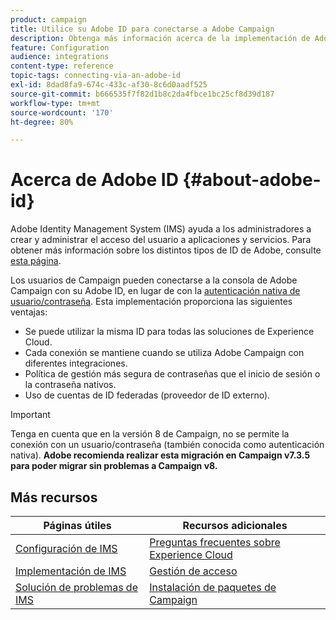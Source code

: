 ```yaml
---
product: campaign
title: Utilice su Adobe ID para conectarse a Adobe Campaign
description: Obtenga más información acerca de la implementación de Adobe IMS en Adobe Campaign
feature: Configuration
audience: integrations
content-type: reference
topic-tags: connecting-via-an-adobe-id
exl-id: 8dad8fa9-674c-433c-af30-8c6d0aadf525
source-git-commit: b666535f7f82d1b8c2da4fbce1bc25cf8d39d187
workflow-type: tm+mt
source-wordcount: '170'
ht-degree: 80%

---
```


# Acerca de Adobe ID {#about-adobe-id}

Adobe Identity Management System (IMS) ayuda a los administradores a crear y administrar el acceso del usuario a aplicaciones y servicios. Para obtener más información sobre los distintos tipos de ID de Adobe, consulte [esta página](https://helpx.adobe.com/es/enterprise/using/identity.html).

Los usuarios de Campaign pueden conectarse a la consola de Adobe Campaign con su Adobe ID, en lugar de con la [autenticación nativa de usuario/contraseña](../../platform/using/access-management-operators.md). Esta implementación proporciona las siguientes ventajas:

* Se puede utilizar la misma ID para todas las soluciones de Experience Cloud.
* Cada conexión se mantiene cuando se utiliza Adobe Campaign con diferentes integraciones.
* Política de gestión más segura de contraseñas que el inicio de sesión o la contraseña nativos.
* Uso de cuentas de ID federadas (proveedor de ID externo).

>[!IMPORTANT]
>
> Tenga en cuenta que en la versión 8 de Campaign, no se permite la conexión con un usuario/contraseña (también conocida como autenticación nativa). **Adobe recomienda realizar esta migración en Campaign v7.3.5 para poder migrar sin problemas a Campaign v8.**


<!--
>[!IMPORTANT]
>
>If you are connecting to Campaign through Adobe Identity Service (IMS), you need to upgrade to the latest build to be able to connect to Campaign after **June 30, 2021**. This upgrade is mandatory for both Campaign server and client console. 
>
>Depending on your current version, you must upgrade to one of the following releases: 
>
> * [Campaign [!DNL Gold Standard] 11](../../rn/using/gold-standard.md)
> * [Campaign 21.1.4](../../rn/using/latest-release.md)
>
>[Learn more about IMS updates](../../technotes/using/ims-updates.md)
-->

## Más recursos

| Páginas útiles | Recursos adicionales |
|---|---|
| [Configuración de IMS](../../integrations/using/configuring-ims.md) | [Preguntas frecuentes sobre Experience Cloud](https://experienceleague.adobe.com/docs/core-services/interface/manage-users-and-products/faq.html?lang=es) |
| [Implementación de IMS](../../integrations/using/implementing-ims.md) | [Gestión de acceso](../../platform/using/access-management.md) |
| [Solución de problemas de IMS](../../integrations/using/ims-troubleshooting.md) | [Instalación de paquetes de Campaign](../../installation/using/installing-campaign-standard-packages.md) |
